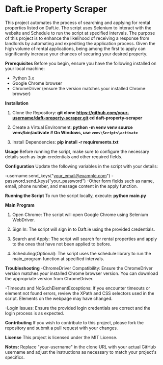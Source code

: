 # Daft.ie Property Scraper
This project automates the process of searching and applying for rental properties listed on Daft.ie. The script uses Selenium to interact with the website and Schedule to run the script at specified intervals. The purpose of this project is to enhance the likelihood of receiving a response from landlords by automating and expediting the application process. Given the high volume of rental applications, being among the first to apply can significantly increase your chances of securing your desired property.


**Prerequisites**
Before you begin, ensure you have the following installed on your local machine:

* Python 3.x
* Google Chrome browser
* ChromeDriver (ensure the version matches your installed Chrome browser)


**Installation**
1. Clone the Repository:
**git clone https://github.com/your-username/daft-property-scraper.git
cd daft-property-scraper**

2. Create a Virtual Environment:
**python -m venv venv
source venv/bin/activate  # On Windows, use `venv\Scripts\activate`**

3. Install Dependencies:
**pip install -r requirements.txt**


**Usage**
Before running the script, make sure to configure the necessary details such as login credentials and other required fields.

**Configuration**
Update the following variables in the script with your details:

-username.send_keys("your_email@example.com")
-password.send_keys("your_password")
-Other form fields such as name, email, phone number, and message content in the apply function.


**Running the Script**
To run the script locally, execute:
**python main.py**

**Main Program**
1. Open Chrome:
The script will open Google Chrome using Selenium WebDriver.

2. Sign In:
The script will sign in to Daft.ie using the provided credentials.

3. Search and Apply:
The script will search for rental properties and apply to the ones that have not been applied to before.

4. Scheduling(Optional):
The script uses the schedule library to run the main_program function at specified intervals.


**Troubleshooting**
-ChromeDriver Compatibility:
Ensure the ChromeDriver version matches your installed Chrome browser version. You can download the appropriate version from ChromeDriver.

-Timeouts and NoSuchElementExceptions:
If you encounter timeouts or element not found errors, review the XPath and CSS selectors used in the script. Elements on the webpage may have changed.

-Login Issues:
Ensure the provided login credentials are correct and the login process is as expected.


**Contributing**
If you wish to contribute to this project, please fork the repository and submit a pull request with your changes.


**License**
This project is licensed under the MIT License.

**Notes:** Replace "your-username" in the clone URL with your actual GitHub username and adjust the instructions as necessary to match your project's specifics.
